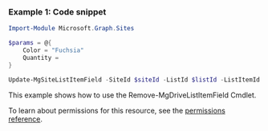 ### Example 1: Code snippet

```powershellImport-Module Microsoft.Graph.Sites

$params = @{
	Color = "Fuchsia"
	Quantity = 
}

Update-MgSiteListItemField -SiteId $siteId -ListId $listId -ListItemId $listItemId -BodyParameter $params
```
This example shows how to use the Remove-MgDriveListItemField Cmdlet.
To learn about permissions for this resource, see the [permissions reference](/graph/permissions-reference).

